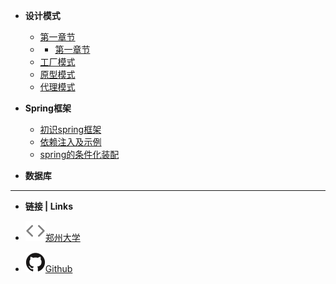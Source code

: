 - **设计模式**
  
  - [第一章节](docs/示例.md)
  - - [第一章节](docs/示例.md)
  - [工厂模式](docs/工厂模式超详解（代码示例）.md)
  - [原型模式](docs/设计模式之原型模式.md)
  - [代理模式](docs/设计模式之代理模式.md)
  
- **Spring框架**
  
  - [初识spring框架](docs/【10分钟学Spring】：（一）初识Spring框架.md)
  - [依赖注入及示例](docs/【10分钟学Spring】：（二）一文搞懂spring依赖注入（DI）.md)
  - [spring的条件化装配](docs/【10分钟学Spring】：（三）你了解spring的高级装配吗_条件化装配bean.md)
  
- **数据库**

- ------

- **链接 | Links**

- [![Code](image/code.svg)郑州大学](http://www.zzu.edu.cn)

- [![Github](image/github.svg)Github](https://github.com/chendi20082009/docsify)

